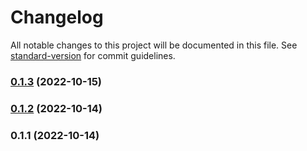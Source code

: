 # Changelog

All notable changes to this project will be documented in this file. See [standard-version](https://github.com/conventional-changelog/standard-version) for commit guidelines.

### [0.1.3](https://github.com/AhmedElwerdany/textlint-rule-no-empty-element/compare/v0.1.2...v0.1.3) (2022-10-15)

### [0.1.2](https://github.com/AhmedElwerdany/textlint-rule-no-empty-element/compare/v0.1.1...v0.1.2) (2022-10-14)

### 0.1.1 (2022-10-14)
